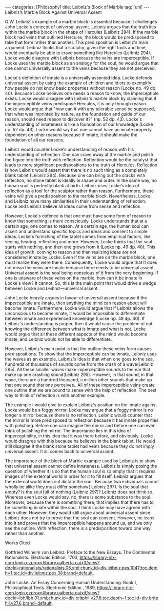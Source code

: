 --- categories: [Philosophy] title: Leibniz's Block of Marble tag: [uni] ---
Leibniz’s Marble Block Against Universal Assent

G.W. Leibniz's example of a marble block is essential because it challenges
John Locke's concept of universal assent. Leibniz argues that the truth lies
within the marble block in the shape of Hercules (Leibniz 294). If the marble
block had veins that outlined Hercules, the block would be predisposed to take
that form rather than another. This predisposition is Leibniz's main argument.
Leibniz thinks that a sculptor, given the right tools and time, would
eventually be able to crave something like Hercules (Leibniz 294). Locke would
disagree with Leibniz because the veins are imperceptible. If Locke uses the
marble block as an analogy for the soul, he would argue that one cannot
universally assent to the veins because they are not perceived.

Locke's definition of innate is a universally assented idea. Locke defends
universal assent by using the example of children and idiots to exemplify how
people do not know basic properties without reason (Locke np. 49 dp. 40).
Because Locke believes one needs a reason to know, the imperceptible exists.
Locke would disagree with Leibniz's marble block by claiming that if the
imperceptible veins predispose Hercules, it is only through reason. Locke would
argue that "how can it with any tolerable sense be supposed, that what was
imprinted by nature, as the foundation and guide of our reason, should need
reason to discover it?" (np. 52 dp. 43). Locke's understanding of innateness is
like a foundation of our knowledge (Locke np. 52 dp. 43). Locke would say that
one cannot have an innate property dependent on other reasons because if
innate, it should make the foundation of all our reasons.

Leibniz would counter Locke's understanding of reason with his understanding of
reflection. One can crave away at the marble and polish the figure into the
truth with reflection. Reflection would be the catalyst that leads to more
significant predispositions to the truth of Hercules. Reflection is how Leibniz
would assert that there is no such thing as a completely blank tablet (Leibniz
294). Because one can bring out the cracks with reflection, no stone tablet is
ideally in shape and order. In the same way, no human soul is perfectly blank
at birth. Leibniz uses Locke's idea of reflection as a tool for the sculptor
rather than reason. Furthermore, these veins will give a predisposition to the
marble block. Nevertheless, Locke and Leibniz have many similarities in their
understanding of reflection. Locke and Leibniz believe all ideas come from
sense and reflection.

However, Locke's defence is that one must have some form of reason to know that
something is there consciously. Locke understands that at a certain age, one
comes to reason. At a certain age, the human soul can assert and understand
specific topics and ideas and consent to simple ideas. Locke's furnishing of
the tablet comes from empirical factors, like seeing, hearing, reflecting and
more. However, Locke thinks that the soul starts with nothing, and then one
grows from it (Locke np. 49 dp. 40). This idea of growth, coming to reason and
then realizing ideas are not considered innate by Locke. Even if the veins are
on the marble block, one must realize they were there. Consequently, Locke
would argue that It does not mean the veins are innate because there needs to
be universal assent. Universal assent is the soul being conscious of it from
the very beginning. If one is unaware of these veins on the marble, how can it
be innate in Locke's view? It cannot. So, this is the main point that would
drive a wedge between Locke and Leibniz—universal assent.

John Locke heavily argues in favour of universal assent because if the
imperceptible are innate, then anything the mind can reason about will become
innate. Furthermore, Locke would argue that if Leibniz allows the unconscious
to become innate, it would be impossible to differentiate between innate and
experienced knowledge (Locke np. 49 dp. 40). If Leibniz's understanding is
proper, then it would cause the problem of not knowing the difference between
what is innate and what is not. Locke would argue that all these different
aspects of the mind would become innate, and Leibniz would not be able to
differentiate.

However, Leibniz's main point is that the outline these veins form causes
predispositions. To show that the imperceptible can be innate, Leibniz uses the
waves as an example. Leibniz's idea is that when one goes to the sea, hundreds
of thousands of sounds come from the crash of a wave(Leibniz 295). All these
smaller waves make imperceptible sounds to the ear that make up one crashing
sound(Leibniz 295). However, in that sound, in that wave, there are a hundred
thousand, a million other sounds that make up that one sound that one
perceives.. All of these imperceptible veins create one outline that we are
bound to sense with the help of reflection. The best way to think of reflection
is with another example.

The example I would give to explain Leibniz's position on the innate against
Locke would be a foggy mirror. Locke may argue that a foggy mirror is no longer
a mirror because there is no reflection. Leibniz would counter that the mirror
is more predisposed to reflection because it has innate properties with
polishing. Before one can imagine the mirror and before one can even think of
polishing the mirror. The importance lies in this idea of imperceptibility, in
this idea that it was there before, and obviously, Locke would disagree with
this because he believes in the blank tablet. He would still disagree if the
blank stone tablet had veins because they do not imply universal assent. It all
comes back to universal assent.

The importance of the block of Marble example used by Leibniz is to show that
universal assent cannot define innateness. Leibniz is simply posing the
question of whether it is so that the human soul is so empty that it requires
images of the external world in order for it to fill itself. Leibniz argues
that the external world does not dictate the soul. Because two individuals
cannot wholly be alike they must differ somehow( Leibniz 297). Is the soul that
empty? Is the soul full of nothing (Leibniz 297)? Leibniz does not think so.
Whereas even Locke would say, no, there is some substance to the soul.
Moreover, because there is something there, that implies that there has to be
something innate within the soul. I think Locke may have agreed with each
other. However, they would still argue about universal assent since Leibniz
does not try to prove that the soul can consent. However, he leans into it and
proves that the imperceptible happens around us, and we only see the outline.
With reflection, there is a predisposition toward one way rather than another.

Works Cited

Gottfried Wilhelm von Leibniz. Preface to the New Essays. The Continental
Rationalists. Electronic Edition, 1703,
https://library-nlx-com.login.ezproxy.library.ualberta.ca/xtf/view?docId=rationalists/rationalists.05.xml;chunk.id=div.leibniz.pes.1047;toc.depth=1;toc.id=div.leibniz.pes.38;brand=default.

John Locke. An Essay Concerning Human Understanding. Book I, Philosophical
Texts. Electronic Edition., 1989,
https://library-nlx-com.login.ezproxy.library.ualberta.ca/xtf/view?docId=lbh/lbh.01.xml;chunk.id=div.britphil.v27.6;toc.depth=1;toc.id=div.britphil.v27.6;brand=default.
